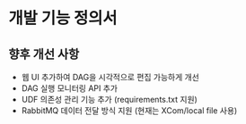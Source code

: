 # 개발 기능 정의서

## 향후 개선 사항

- 웹 UI 추가하여 DAG을 시각적으로 편집 가능하게 개선
- DAG 실행 모니터링 API 추가
- UDF 의존성 관리 기능 추가 (requirements.txt 지원)
- RabbitMQ 데이터 전달 방식 지원 (현재는 XCom/local file 사용)
